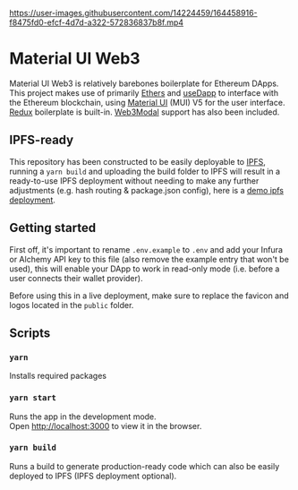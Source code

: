 https://user-images.githubusercontent.com/14224459/164458916-f8475fd0-efcf-4d7d-a322-572836837b8f.mp4

# Material UI Web3

Material UI Web3 is relatively barebones boilerplate for Ethereum DApps. This project makes use of primarily [Ethers](https://docs.ethers.io/v5/) and [useDapp](https://usedapp-docs.netlify.app/docs) to interface with the Ethereum blockchain, using [Material UI](https://mui.com/) (MUI) V5 for the user interface. [Redux](https://redux.js.org/) boilerplate is built-in. [Web3Modal](https://github.com/Web3Modal/web3modal) support has also been included.

## IPFS-ready

This repository has been constructed to be easily deployable to [IPFS](https://ipfs.io/), running a `yarn build` and uploading the build folder to IPFS will result in a ready-to-use IPFS deployment without needing to make any further adjustments (e.g. hash routing & package.json config), here is a [demo ipfs deployment](https://vagabond.mypinata.cloud/ipfs/QmeNxURjGqpHE7EZ83GGeQNv1Zcr3PMG3n2DYvT3sA8dvr/#/).

## Getting started

First off, it's important to rename `.env.example` to `.env` and add your Infura or Alchemy API key to this file (also remove the example entry that won't be used), this will enable your DApp to work in read-only mode (i.e. before a user connects their wallet provider).

Before using this in a live deployment, make sure to replace the favicon and logos located in the `public` folder.

## Scripts

### `yarn`

Installs required packages

### `yarn start`

Runs the app in the development mode.\
Open [http://localhost:3000](http://localhost:3000) to view it in the browser.

### `yarn build`

Runs a build to generate production-ready code which can also be easily deployed to IPFS (IPFS deployment optional).
